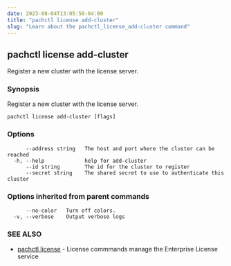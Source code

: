 ```yaml
---
date: 2023-08-04T13:05:50-04:00
title: "pachctl license add-cluster"
slug: "Learn about the pachctl_license_add-cluster command"
---
```


## pachctl license add-cluster

Register a new cluster with the license server.

### Synopsis

Register a new cluster with the license server.

```
pachctl license add-cluster [flags]
```

### Options

```
      --address string   The host and port where the cluster can be reached
  -h, --help             help for add-cluster
      --id string        The id for the cluster to register
      --secret string    The shared secret to use to authenticate this cluster
```

### Options inherited from parent commands

```
      --no-color   Turn off colors.
  -v, --verbose    Output verbose logs
```

### SEE ALSO

* [pachctl license](/commands/pachctl_license/)	 - License commmands manage the Enterprise License service

